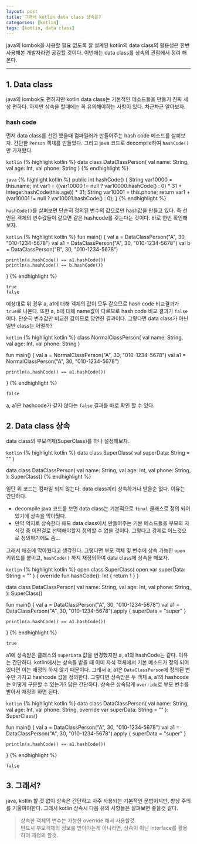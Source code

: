 ```yaml
---
layout: post
title: 그래서 kotlin data class 상속은?
categories: [kotlin]
tags: [kotlin, data class]
---
```


java의 lombok을 사용할 필요 없도록 잘 설계된 kotlin의 data class의 활용성은 한번 사용해본 개발자라면 공감할 것이다. 이번에는 data class를 상속의 관점에서 정리 해본다.

<hr>

## 1. Data class
java의 lombok도 편하지만 kotlin data class는 기본적인 메소드들을 만들기 진짜 세상 편하다. 하지만 상속을 할때에는 꼭 유의해야하는 사항이 있다. 차근차근 알아보자.

### hash code
먼저 data class를 선언 했을때 컴파일러가 만들어주는 hash code 메소드를 살펴보자. 간단한 `Person` 객체를 만들었다. 그리고 java 코드로 decompile하여 `hashCode()`만 가져왔다.

`kotlin`
{% highlight kotlin %}
data class DataClassPerson(
    val name: String,
    val age: Int,
    val phone: String
)
{% endhighlight %}

`java`
{% highlight kotlin %}
public int hashCode() {
    String var10000 = this.name;
    int var1 = ((var10000 != null ? var10000.hashCode() : 0) * 31 + Integer.hashCode(this.age)) * 31;
    String var10001 = this.phone;
    return var1 + (var10001 != null ? var10001.hashCode() : 0);
}
{% endhighlight %}

`hashCode()`를 살펴보면 단순히 정의된 변수의 값으로만 hash값을 만들고 있다. 즉 선언된 객체의 변수값들이 같으면 같은 hashcode를 갖는다는 것이다. 바로 한번 확인해보자.

`kotlin`
{% highlight kotlin %}
fun main() {
    val a = DataClassPerson("A", 30, "010-1234-5678")
    val a1 = DataClassPerson("A", 30, "010-1234-5678")
    val b = DataClassPerson("B", 30, "010-1234-5678")

    println(a.hashCode() == a1.hashCode())
    println(a.hashCode() == b.hashCode())
}
{% endhighlight %}

```
true
false
```

예상대로 위 경우 a, a1에 대해 객체의 값이 모두 같으므로 hash code 비교결과가 `true`로 나온다. 또한 a, b에 대해 name값이 다르므로 hash code 비교 결과가 `false`이다. 단순히 변수값만 비교한 값이므로 당연한 결과이다. 그렇다면 data class가 아닌 일반 class는 어떨까?

`kotlin`
{% highlight kotlin %}
class NormalClassPerson(
    val name: String,
    val age: Int,
    val phone: String
)

fun main() {
    val a = NormalClassPerson("A", 30, "010-1234-5678")
    val a1 = NormalClassPerson("A", 30, "010-1234-5678")

    println(a.hashCode() == a1.hashCode())
}
{% endhighlight %}
```
false
```
a, a1은 hashcode가 같지 않다는 `false` 결과를 바로 확인 할 수 있다.

## 2. Data class 상속
data class의 부모객체(SuperClass)를 하나 설정해보자. 

`kotlin`
{% highlight kotlin %}
data class SuperClass(
    val superData: String = ""
)

data class DataClassPerson(
    val name: String,
    val age: Int,
    val phone: String,
): SuperClass()
{% endhighlight %}

일단 위 코드는 컴파일 되지 않는다. data class끼리 상속하거나 받을순 없다. 이유는 간단하다. 
* decompile java 코드를 보면 data class는 기본적으로 `final` 클래스로 정의 되어있기에 상속을 막아뒀다.
* 만약 억지로 상속한다 해도 data class에서 만들어주는 기본 메소드들을 부모와 자식것 중 어떤걸로 선택해야할지 정의할 수 없을 것이다. 그렇다고 강제로 어느것으로 정의하기에도 좀...

그래서 애초에 막아뒀다고 생각한다. 그렇다면 부모 객체 및 변수에 상속 가능한 `open` 키워드를 붙이고, `hashCode()` 까지 재정의하여 data class에 상속을 해보자.

`kotlin`
{% highlight kotlin %}
open class SuperClass(
    open var superData: String = ""
) {
    override fun hashCode(): Int {
        return 1
    }
}

data class DataClassPerson(
    val name: String,
    val age: Int,
    val phone: String,
): SuperClass()

fun main() {
    val a = DataClassPerson("A", 30, "010-1234-5678")
    val a1 = DataClassPerson("A", 30, "010-1234-5678").apply { superData = "super" }

    println(a.hashCode() == a1.hashCode())
}
{% endhighlight %}
```
true
```
a1에 상속받은 클래스의 `superData` 값을 변경했지만 a, a1의 hashCode는 같다. 이유는 간단하다. kotlin에서는 상속을 받을 때 이미 자식 객체에서 기본 메소드가 정의 되어있다면 이는 재정의 하지 않기 때문이다. 그래서 a, a1은 `DataClassPerson`에 정의된 변수만 가지고 hashcode 값을 정의한다. 그렇다면 상속받은 두 객체 a, a1의 hashcode는 어떻게 구분할 수 있는가? 답은 간단하다. 상속은 상속답게 `override`로 부모 변수를 받아서 재정의 하면 된다.

`kotlin`
{% highlight kotlin %}
data class DataClassPerson(
    val name: String,
    val age: Int,
    val phone: String,
    override var superData: String = ""
): SuperClass()

fun main() {
    val a = DataClassPerson("A", 30, "010-1234-5678")
    val a1 = DataClassPerson("A", 30, "010-1234-5678").apply { superData = "super" }

    println(a.hashCode() == a1.hashCode())
}
{% endhighlight %}
```
false
```

## 3. 그래서?
java, kotlin 할 것 없이 상속은 간단하고 자주 사용되는 기본적인 문법이지만, 항상 주의를 기울여야한다. 그래서 kotlin 상속시 다음 유의 사항들은 살펴보면 좋을것 같다.
> 상속한 객체의 변수는 가능한 override 해서 사용할것.<br>
> 반드시 부모객체의 정보를 받아야는게 아니라면, 상속이 아닌 interface를 활용하여 재정의 할것.